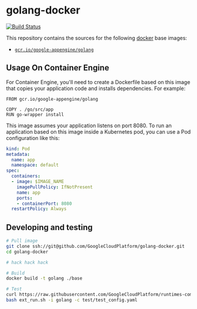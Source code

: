 golang-docker
=============

[![Build Status](https://travis-ci.org/GoogleCloudPlatform/golang-docker.svg?branch=master)](https://travis-ci.org/GoogleCloudPlatform/golang-docker)

This repository contains the sources for the following [docker](https://docker.io) base images:
- [`gcr.io/google-appengine/golang`](/base)

## Usage On Container Engine

For Container Engine, you'll need to create a Dockerfile based on this image that copies your application code and installs dependencies. For example:

```
FROM gcr.io/google-appengine/golang

COPY . /go/src/app
RUN go-wrapper install
```

This image assumes your application listens on port 8080.
To run an application based on this image inside a Kubernetes pod, you can use a Pod configuration like this:

```yaml
kind: Pod
metadata:
  name: app
  namespace: default
spec:
  containers:
  - image: $IMAGE_NAME
    imagePullPolicy: IfNotPresent
    name: app
    ports:
    - containerPort: 8080
  restartPolicy: Always
```

## Developing and testing

```bash
# Pull image
git clone ssh://git@github.com/GoogleCloudPlatform/golang-docker.git
cd golang-docker

# hack hack hack

# Build
docker build -t golang ./base

# Test
curl https://raw.githubusercontent.com/GoogleCloudPlatform/runtimes-common/master/structure_tests/ext_run.sh > ext_run.sh
bash ext_run.sh -i golang -c test/test_config.yaml
```
